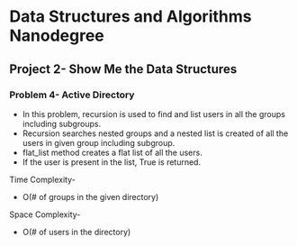 # Data Structures and Algorithms Nanodegree
## Project 2- Show Me the Data Structures
### Problem 4- Active Directory



- In this problem, recursion is used to find and list users in all the groups including subgroups.  
- Recursion searches nested groups and a nested list is created of all the users in given group including subgroup.  
- flat_list method creates a flat list of all the users.  
- If the user is present in the list, True is returned. 
  
Time Complexity-
- O(# of groups in the given directory)
  
Space Complexity-
- O(# of users in the directory)